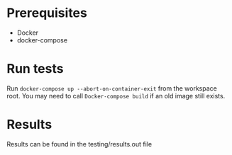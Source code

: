 # Prerequisites
- Docker
- docker-compose

# Run tests
Run `docker-compose up --abort-on-container-exit` from the workspace root.
You may need to call `Docker-compose build` if an old image still exists.

# Results
Results can be found in the testing/results.out file
